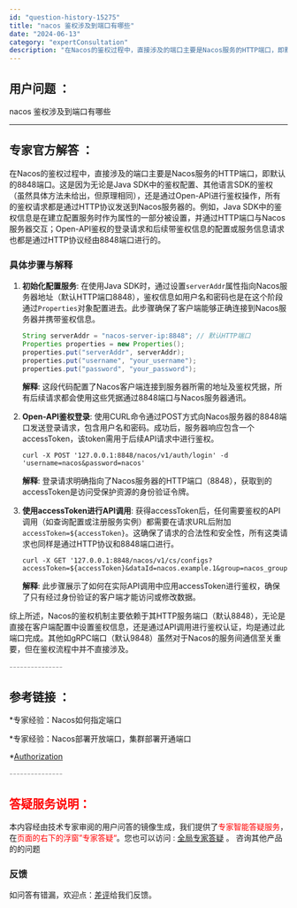 ```yaml
---
id: "question-history-15275"
title: "nacos 鉴权涉及到端口有哪些"
date: "2024-06-13"
category: "expertConsultation"
description: "在Nacos的鉴权过程中，直接涉及的端口主要是Nacos服务的HTTP端口，即默认的8848端口。这是因为无论是Java SDK中的鉴权配置、其他语言SDK的鉴权（虽然具体方法未给出，但原理相同），还是通过Open-API进行鉴权操作，所有的鉴权请求都是通过HTTP协议发送到Nacos服务器的。例如"
---
```


## 用户问题 ： 
 nacos 鉴权涉及到端口有哪些  

---------------
## 专家官方解答 ：

在Nacos的鉴权过程中，直接涉及的端口主要是Nacos服务的HTTP端口，即默认的8848端口。这是因为无论是Java SDK中的鉴权配置、其他语言SDK的鉴权（虽然具体方法未给出，但原理相同），还是通过Open-API进行鉴权操作，所有的鉴权请求都是通过HTTP协议发送到Nacos服务器的。例如，Java SDK中的鉴权信息是在建立配置服务时作为属性的一部分被设置，并通过HTTP端口与Nacos服务器交互；Open-API鉴权的登录请求和后续带鉴权信息的配置或服务信息请求也都是通过HTTP协议经由8848端口进行的。

### 具体步骤与解释

1. **初始化配置服务**: 在使用Java SDK时，通过设置`serverAddr`属性指向Nacos服务器地址（默认HTTP端口8848），鉴权信息如用户名和密码也是在这个阶段通过`Properties`对象配置进去。此步骤确保了客户端能够正确连接到Nacos服务器并携带鉴权信息。

    ```java
    String serverAddr = "nacos-server-ip:8848"; // 默认HTTP端口
    Properties properties = new Properties();
    properties.put("serverAddr", serverAddr);
    properties.put("username", "your_username");
    properties.put("password", "your_password");
    ```

    **解释**: 这段代码配置了Nacos客户端连接到服务器所需的地址及鉴权凭据，所有后续请求都会使用这些凭据通过8848端口与Nacos服务器通讯。

2. **Open-API鉴权登录**: 使用CURL命令通过POST方式向Nacos服务器的8848端口发送登录请求，包含用户名和密码。成功后，服务器响应包含一个accessToken，该token需用于后续API请求中进行鉴权。

    ```shell
    curl -X POST '127.0.0.1:8848/nacos/v1/auth/login' -d 'username=nacos&password=nacos'
    ```

    **解释**: 登录请求明确指向了Nacos服务器的HTTP端口（8848），获取到的accessToken是访问受保护资源的身份验证令牌。

3. **使用accessToken进行API调用**: 获得accessToken后，任何需要鉴权的API调用（如查询配置或注册服务实例）都需要在请求URL后附加`accessToken=${accessToken}`。这确保了请求的合法性和安全性，所有这类请求也同样是通过HTTP协议和8848端口进行。

    ```shell
    curl -X GET '127.0.0.1:8848/nacos/v1/cs/configs?accessToken=${accessToken}&dataId=nacos.example.1&group=nacos_group'
    ```

    **解释**: 此步骤展示了如何在实际API调用中应用accessToken进行鉴权，确保了只有经过身份验证的客户端才能访问或修改数据。

综上所述，Nacos的鉴权机制主要依赖于其HTTP服务端口（默认8848），无论是直接在客户端配置中设置鉴权信息，还是通过API调用进行鉴权认证，均是通过此端口完成。其他如gRPC端口（默认9848）虽然对于Nacos的服务间通信至关重要，但在鉴权流程中并不直接涉及。


<font color="#949494">---------------</font> 


## 参考链接 ：

*专家经验：Nacos如何指定端口 
 
 *专家经验：Nacos部署开放端口，集群部署开通端口 
 
 *[Authorization](https://nacos.io/docs/latest/guide/user/auth)


 <font color="#949494">---------------</font> 
 


## <font color="#FF0000">答疑服务说明：</font> 

本内容经由技术专家审阅的用户问答的镜像生成，我们提供了<font color="#FF0000">专家智能答疑服务</font>，在<font color="#FF0000">页面的右下的浮窗”专家答疑“</font>。您也可以访问 : [全局专家答疑](https://answer.opensource.alibaba.com/docs/intro) 。 咨询其他产品的的问题

### 反馈
如问答有错漏，欢迎点：[差评](https://ai.nacos.io/user/feedbackByEnhancerGradePOJOID?enhancerGradePOJOId=15289)给我们反馈。
